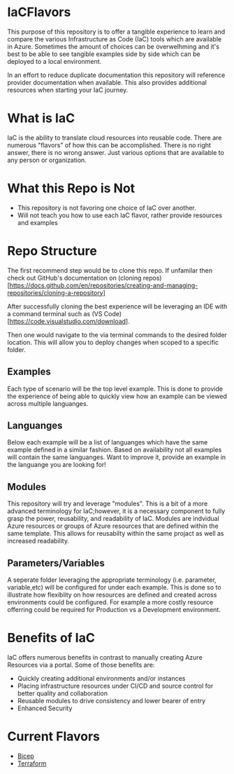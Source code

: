 # IaCFlavors
This purpose of this repository is to offer a tangible experience to learn and compare the various Infrastructure as Code (IaC) tools which are available in Azure. Sometimes the amount of choices can be overwelhming and it's best to be able to see tangible examples side by side which can be deployed to a local environment. 

In an effort to reduce duplicate documentation this repository will reference provider documentation when available. This also provides additional resources when starting your IaC journey.

# What is IaC
IaC is the ability to translate cloud resources into reusable code. There are numerous "flavors" of how this can be accomplished. There is no right answer, there is no wrong answer. Just various options that are available to any person or organization.

# What this Repo is Not
- This repository is not favoring one choice of IaC over another.
- Will not teach you how to use each IaC flavor, rather provide resources and examples

# Repo Structure
The first recommend step would be to clone this repo. If unfamilar then check out GitHub's documentation on (cloning repos)[https://docs.github.com/en/repositories/creating-and-managing-repositories/cloning-a-repository]

After successfully cloning the best experience will be leveraging an IDE with a command terminal such as (VS Code)[https://code.visualstudio.com/download].

Then one would navigate to the via terminal commands to the desired folder location. This will allow you to deploy changes when scoped to a specific folder.

## Examples
Each type of scenario will be the top level example. This is done to provide the experience of being able to quickly view how an example can be viewed across multiple languanges.

## Languanges
Below each example will be a list of languanges which have the same example defined in a similar fashion. Based on availability not all examples will contain the same languanges. Want to improve it, provide an example in the languange you are looking for!

## Modules
This repository will try and leverage "modules". This is a bit of a more advanced terminology for IaC;however, it is a necessary component to fully grasp the power, reusability, and readability of IaC. Modules are indvidual Azure resources or groups of Azure resources that are defined within the same template. This allows for reusabilty within the same projact as well as increased readability.

## Parameters/Variables
A seperate folder leveraging the appropriate terminology (i.e. parameter, variable,etc) will be configured for under each example. This is done so to illustrate how flexiblity on how resources are defined and created across environments could be configured. For example a more costly resource offerring could be required for Production vs a Development environment.

# Benefits of IaC
IaC offers numerous benefits in contrast to manually creating Azure Resources via a portal. Some of those benefits are:
- Quickly creating additional environments and/or instances
- Placing infrastructure resources under CI/CD and source control for better quality and collaboration
- Reusable modules to drive consistency and lower bearer of entry
- Enhanced Security

# Current Flavors
- [Bicep](documentation\bicep.md)
- [Terraform](documentation\terraform.md)